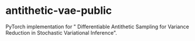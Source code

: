 # antithetic-vae-public
PyTorch implementation for " Differentiable Antithetic Sampling for Variance Reduction in Stochastic Variational Inference".
